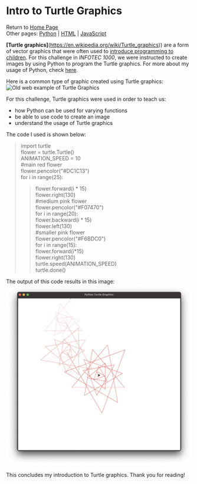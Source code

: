 # Intro to Turtle Graphics
Return to [Home Page](README.md)  
Other pages: [Python](pythonbeginnings.md) | [HTML](HTMLbeginnings.md) | [JavaScript](JavaScript.md)  

**[Turtle graphics]**(https://en.wikipedia.org/wiki/Turtle_graphics)) are a form of vector graphics that were often used to [introduce programming to children](https://docs.python.org/3/library/turtle.html). For this challenge in _INFOTEC 1000_, we were instructed to create images by using Python to program the Turtle graphics. For more about my usage of Python, check [here](pythonbeginnings.md).

Here is a common type of graphic created using Turtle graphics:  
![Old web example of Turtle Graphics](https://commons.wikimedia.org/wiki/File:Turtle_Graphics_Spiral.svg)

For this challenge, Turtle graphics were used in order to teach us:
* how Python can be used for varying functions  
* be able to use code to create an image
* understand the usage of Turtle graphics

The code I used is shown below:  
> import turtle  
>flower = turtle.Turtle()  
>ANIMATION_SPEED = 10  
>#main red flower  
>flower.pencolor("#DC1C13")  
>for i in range(25):  
>>   flower.forward(i * 15)  
>>   flower.right(130)  
>#medium pink flower  
>flower.pencolor("#F07470")  
>for i in range(20):  
>>   flower.backward(i * 15)  
>>   flower.left(130)  
>#smaller pink flower  
>flower.pencolor("#F6BDC0")  
>for i in range(15):  
>>   flower.forward(i*15)  
>>   flower.right(130)  
>turtle.speed(ANIMATION_SPEED)  
>turtle.done()  

The output of this code results in this image:
![Turtle graphics my example](TurtleGraphics.png)  

This concludes my introduction to Turtle graphics. Thank you for reading!